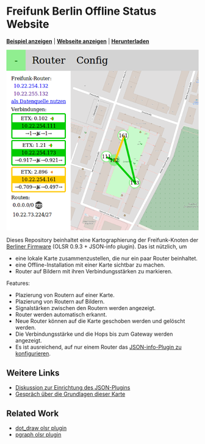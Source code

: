 Freifunk Berlin Offline Status Website
======================================

**[Beispiel anzeigen][beispiel]** | **[Webseite anzeigen][web]** | **[Herunterladen]**

![](img/example-website.png)

Dieses Repository beinhaltet eine Kartographierung der Freifunk-Knoten
der [Berliner Firmware][firmware] (OLSR 0.9.3 + JSON-info plugin).
Das ist nützlich, um

- eine lokale Karte zusammenzustellen, die nur ein paar Router beinhaltet.
- eine Offline-Installation mit einer Karte sichtbar zu machen.
- Router auf Bildern mit ihren Verbindungsstärken zu markieren.

Features:
- Plazierung von Routern auf einer Karte.
- Plazierung von Routern auf Bildern.
- Signalstärken zwischen den Routern werden angezeigt.
- Router werden automatisch erkannt.
- Neue Router können auf die Karte geschoben werden und gelöscht werden.
- Die Verbindungsstärke und die Hops bis zum Gateway werden angezeigt.
- Es ist ausreichend, auf nur einem Router das [JSON-info-Plugin zu konfigurieren][jsoninfo].

Weitere Links
-------------

- [Diskussion zur Einrichtung des JSON-Plugins](https://github.com/freifunk-berlin/firmware/issues/676)
- [Gespräch über die Grundlagen dieser Karte](https://lists.berlin.freifunk.net/pipermail/berlin/2019-March/039316.html)

Related Work
------------

- [dot_draw olsr plugin](https://github.com/OLSR/olsrd/tree/v0.9.0.3/lib/dot_draw)
- [pgraph olsr plugin](https://github.com/OLSR/olsrd/tree/v0.9.0.3/lib/pgraph)

[firmware]: https://github.com/freifunk-berlin/firmware/
[beispiel]: http://freifunkkarte.quelltext.eu/#%7B%22visibleRouters%22%3A%7B%2210.22.254.111%22%3A%7B%22ip%22%3A%2210.22.254.111%22%2C%22x%22%3A0.28737113402061853%2C%22y%22%3A0.4980673038209532%2C%22shortName%22%3A%22111%22%7D%2C%2210.22.254.132%22%3A%7B%22ip%22%3A%2210.22.254.132%22%2C%22x%22%3A0.3402061855670103%2C%22y%22%3A0.5161269961350717%2C%22shortName%22%3A%22132%22%7D%2C%2210.22.254.161%22%3A%7B%22ip%22%3A%2210.22.254.161%22%2C%22x%22%3A0.4162371134020619%2C%22y%22%3A0.3725999677439192%2C%22shortName%22%3A%22161%22%7D%2C%2210.22.254.173%22%3A%7B%22ip%22%3A%2210.22.254.173%22%2C%22x%22%3A0.5038659793814433%2C%22y%22%3A0.6434953524556972%2C%22shortName%22%3A%22173%22%7D%7D%2C%22invisibleRouters%22%3A%7B%7D%2C%22olsrSourceIps%22%3A%5B%22frei.funk%22%2C%22olsr-info.ffp.quelltext.eu%3A80%22%5D%7D
[web]: http://freifunkkarte.quelltext.eu/
[Herunterladen]: https://github.com/niccokunzmann/freifunk-berlin-offline-status-website/archive/master.zip
[jsoninfo]: http://freifunkkarte.quelltext.eu/enable-headers.html
